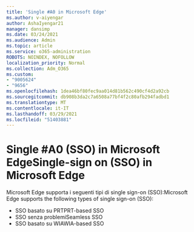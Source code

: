 ```yaml
---
title: 'Single #A0 in Microsoft Edge'
ms.author: v-aiyengar
author: AshaIyengar21
manager: dansimp
ms.date: 03/24/2021
ms.audience: Admin
ms.topic: article
ms.service: o365-administration
ROBOTS: NOINDEX, NOFOLLOW
localization_priority: Normal
ms.collection: Adm_O365
ms.custom:
- "9005624"
- "9656"
ms.openlocfilehash: 1dea46bf80fec9aa014d81b562c490cf4d2a92cb
ms.sourcegitcommit: db908b3da2c7a6508a77bf4f2c80afb294fadbd1
ms.translationtype: MT
ms.contentlocale: it-IT
ms.lasthandoff: 03/29/2021
ms.locfileid: "51403881"
---
```

# <a name="single-sign-on-sso-in-microsoft-edge"></a><span data-ttu-id="5ee89-102">Single #A0 (SSO) in Microsoft Edge</span><span class="sxs-lookup"><span data-stu-id="5ee89-102">Single-sign on (SSO) in Microsoft Edge</span></span>

<span data-ttu-id="5ee89-103">Microsoft Edge supporta i seguenti tipi di single sign-on (SSO):</span><span class="sxs-lookup"><span data-stu-id="5ee89-103">Microsoft Edge supports the following types of single sign-on (SSO):</span></span>
- <span data-ttu-id="5ee89-104">SSO basato su PRT</span><span class="sxs-lookup"><span data-stu-id="5ee89-104">PRT-based SSO</span></span>
- <span data-ttu-id="5ee89-105">SSO senza problemi</span><span class="sxs-lookup"><span data-stu-id="5ee89-105">Seamless SSO</span></span>
- <span data-ttu-id="5ee89-106">SSO basato su WIA</span><span class="sxs-lookup"><span data-stu-id="5ee89-106">WIA-based SSO</span></span>
